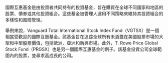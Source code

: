 

國際互惠基金是由投資者共同持有的投資基金，旨在購買在全球不同國家和地區的股票、債券或其他投資組合。這些基金被管理人運用不同策略來維持其投資組合的多樣性和風險管理。

舉例來說，Vanguard Total International Stock Index Fund（VGTSX）是一個相當受歡迎的國際互惠基金。該基金旨在追踪全球所有未涵蓋在美國股票市場的大型和中型股票價值，包括歐洲、亞洲和新興市場。此外，T. Rowe Price Global Stock Fund（PRGSX）也是另一個國際互惠基金的例子。該基金投資公司全球範圍內的股票，並尋求高成長的公司。